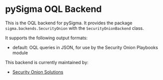 # pySigma OQL Backend

This is the OQL backend for pySigma. It provides the package `sigma.backends.SecurityOnion` with the `SecurityOnionBackend` class.

It supports the following output formats:

* default: OQL queries in JSON, for use by the Security Onion Playbooks module

This backend is currently maintained by:

* [Security Onion Solutions](https://github.com/Security-Onion-Solutions/)